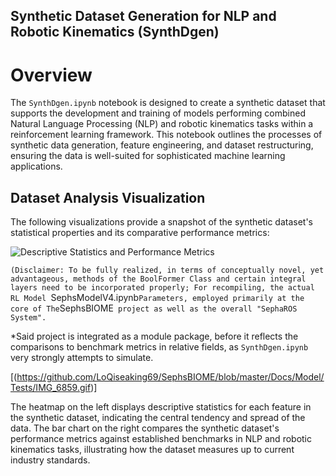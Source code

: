 
## Synthetic Dataset Generation for NLP and Robotic Kinematics (SynthDgen)

# Overview
The `SynthDgen.ipynb` notebook is designed to create a synthetic dataset that supports the development and training of models performing combined Natural Language Processing (NLP) and robotic kinematics tasks within a reinforcement learning framework. This notebook outlines the processes of synthetic data generation, feature engineering, and dataset restructuring, ensuring the data is well-suited for sophisticated machine learning applications.

## Dataset Analysis Visualization

The following visualizations provide a snapshot of the synthetic dataset's statistical properties and its comparative performance metrics:

![Descriptive Statistics and Performance Metrics](https://github.com/LoQiseaking69/SephsBIOME/blob/master/Docs/Model/Tests/IMG_6802.png)

 `(Disclaimer: To be fully realized, in terms of conceptually novel, yet advantageous, methods of the BoolFormer Class and certain integral layers need to be incorporated properly; For recompiling, the actual RL Model `SephsModelV4.ipynb` Parameters, employed primarily at the core of The `SephsBIOME` project as well as the overall "SephaROS System".` 
 
 *Said project is integrated as a module package, before it reflects the comparisons to benchmark metrics in relative fields, as `SynthDgen.ipynb` very strongly attempts to simulate.

   [(https://github.com/LoQiseaking69/SephsBIOME/blob/master/Docs/Model/Tests/IMG_6859.gif)]
      
 The heatmap on the left displays descriptive statistics for each feature in the synthetic dataset, indicating the central tendency and spread of the data. The bar chart on the right compares the synthetic dataset's performance metrics against established benchmarks in NLP and robotic kinematics tasks, illustrating how the dataset measures up to current industry standards.
